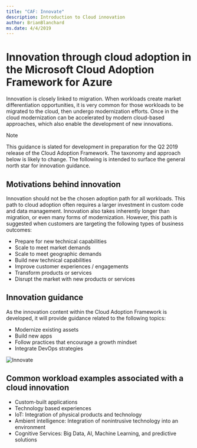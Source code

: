 ```yaml
---
title: "CAF: Innovate"
description: Introduction to Cloud innovation
author: BrianBlanchard
ms.date: 4/4/2019
---
```


# Innovation through cloud adoption in the Microsoft Cloud Adoption Framework for Azure

Innovation is closely linked to migration. When workloads create market differentiation opportunities, it is very common for those workloads to be migrated to the cloud, then undergo modernization efforts. Once in the cloud modernization can be accelerated by modern cloud-based approaches, which also enable the development of new innovations.

> [!NOTE]
> This guidance is slated for development in preparation for the Q2 2019 release of the Cloud Adoption Framework. The taxonomy and approach below is likely to change. The following is intended to surface the general north star for innovation guidance.

## Motivations behind innovation

Innovation should not be the chosen adoption path for all workloads. This path to cloud adoption often requires a larger investment in custom code and data management. Innovation also takes inherently longer than migration, or even many forms of modernization. However, this path is suggested when customers are targeting the following types of business outcomes:

* Prepare for new technical capabilities
* Scale to meet market demands
* Scale to meet geographic demands
* Build new technical capabilities
* Improve customer experiences / engagements
* Transform products or services
* Disrupt the market with new products or services

## Innovation guidance

As the innovation content within the Cloud Adoption Framework is developed, it will provide guidance related to the following topics:

* Modernize existing assets
* Build new apps
* Follow practices that encourage a growth mindset
* Integrate DevOps strategies

![Innovate](../_images/innovate.png)

## Common workload examples associated with a cloud innovation

* Custom-built applications
* Technology based experiences
* IoT: Integration of physical products and technology
* Ambient intelligence: Integration of nonintrusive technology into an environment
* Cognitive Services: Big Data, AI, Machine Learning, and predictive solutions
